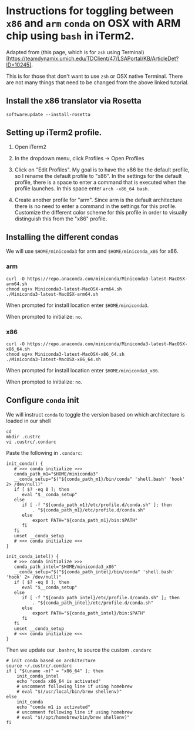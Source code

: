 # Instructions for toggling between `x86` and `arm` `conda` on OSX with ARM chip using `bash` in iTerm2.

Adapted from (this page, which is for `zsh` using Terminal)[https://teamdynamix.umich.edu/TDClient/47/LSAPortal/KB/ArticleDet?ID=10245]. 

This is for those that don't want to use `zsh` or OSX native Terminal. There are not many things that need to be changed from the above linked tutorial.


## Install the x86 translator via Rosetta
```
softwareupdate --install-rosetta
```

## Setting up iTerm2 profile.

1. Open iTerm2

2. In the dropdown menu, click Profiles -> Open Profiles

3. Click on "Edit Profiles". My goal is to have the x86 be the default profile, so I rename the default profile to "x86". In the settings for the default profile, there is a space to enter a command that is executed when the profile launches. In this space enter `arch -x86_64 bash`.

4. Create another profile for "arm". Since arm is the default architecture there is no need to enter a command in the settings for this profile. Customize the  different color scheme for this profile in order to visually distinguish this from the "x86" profile. 


## Installing the different condas

We will use `$HOME/miniconda3` for arm and `$HOME/miniconda_x86` for x86.

### arm

```
curl -O https://repo.anaconda.com/miniconda/Miniconda3-latest-MacOSX-arm64.sh
chmod ug+x Miniconda3-latest-MacOSX-arm64.sh
./Miniconda3-latest-MacOSX-arm64.sh
```
When prompted for install location enter `$HOME/miniconda3`.

When prompted to initialize: `no`.

### x86 

```
curl -O https://repo.anaconda.com/miniconda/Miniconda3-latest-MacOSX-x86_64.sh
chmod ug+x Miniconda3-latest-MacOSX-x86_64.sh
./Miniconda3-latest-MacOSX-x86_64.sh
```
When prompted for install location enter `$HOME/miniconda3_x86`.

When prompted to initialize: `no`.

## Configure `conda` init

We will instruct `conda` to toggle the version based on which architecture is loaded in our shell

```
cd
mkdir .custrc
vi .custrc/.condarc
```

Paste the following in `.condarc`:


```
init_conda() {
   # >>> conda initialize >>>
   conda_path_m1="$HOME/miniconda3"
   __conda_setup="$("${conda_path_m1}/bin/conda" 'shell.bash' 'hook' 2> /dev/null)"
   if [ $? -eq 0 ]; then
      eval "$__conda_setup"
   else
      if [ -f "${conda_path_m1}/etc/profile.d/conda.sh" ]; then
          . "${conda_path_m1}/etc/profile.d/conda.sh"
      else
          export PATH="${conda_path_m1}/bin:$PATH"
      fi
   fi
   unset __conda_setup
   # <<< conda initialize <<<
}

init_conda_intel() {
   # >>> conda initialize >>>
   conda_path_intel="$HOME/miniconda3_x86"
   __conda_setup="$("${conda_path_intel}/bin/conda" 'shell.bash' 'hook' 2> /dev/null)"
   if [ $? -eq 0 ]; then
      eval "$__conda_setup"
   else
      if [ -f "${conda_path_intel}/etc/profile.d/conda.sh" ]; then
          . "${conda_path_intel}/etc/profile.d/conda.sh"
      else
          export PATH="${conda_path_intel}/bin:$PATH"
      fi
   fi
   unset __conda_setup
   # <<< conda initialize <<<
}

```




Then we update our `.bashrc`, to source the custom `.condarc`



```
# init conda based on architecture
source ~/.custrc/.condarc
if [ "$(uname -m)" = "x86_64" ]; then
    init_conda_intel
    echo "conda x86_64 is activated"
    # uncomment following line if using homebrew
    # eval "$(/usr/local/bin/brew shellenv)"
else
    init_conda
    echo "conda m1 is activated"
    # uncomment following line if using homebrew
    # eval "$(/opt/homebrew/bin/brew shellenv)"
fi

```





